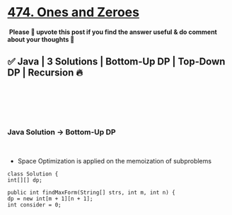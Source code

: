 # [474. Ones and Zeroes](https://leetcode.com/problems/ones-and-zeroes/)
​
**Please 🔼 upvote this post if you find the answer useful & do comment about your thoughts 💬**
​
## ✅ Java | 3 Solutions | Bottom-Up DP | Top-Down DP | Recursion 🔥
​
---
​
### Java Solution -> Bottom-Up DP
​
- Space Optimization is applied on the memoization of subproblems
​
```
class Solution {
int[][] dp;
​
public int findMaxForm(String[] strs, int m, int n) {
dp = new int[m + 1][n + 1];
int consider = 0;
